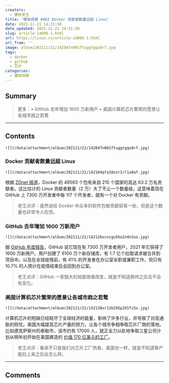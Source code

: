 ```yaml
---
creators:
  - 硬核老王
title: '硬核观察 #462 Docker 贡献者数量远超 Linux'
date: 2021-11-21 14:21:50
date_updated: 2021-11-21 14:21:50
slug: article-14006-1.html
url: https://linux.cn/article-14006-1.html
url_from: ''
image: album/202111/21/142047n001ftuggtgqo0rf.jpg
tags:
  - docker
  - github
  - 芯片
categories:
  - 硬核观察
---
```


## Summary

> 更多：• GitHub 去年增加 1600 万新用户 • 美国计算机芯片繁荣的愿景让各城市趋之若鹜

***

<!-- more -->

## Contents

`![](/data/attachment/album/202111/21/142047n001ftuggtgqo0rf.jpg)`

### Docker 贡献者数量远超 Linux

`![](/data/attachment/album/202111/21/142104qfa10zxr1rl1a8af.jpg)`

根据 [ZDnet 报道](https://www.zdnet.com/article/remote-work-developers-arent-planning-to-go-back-to-the-office/)，Docker 的 49593 个包有来自 215 个国家的高达 63.2 万名贡献者。这比估计的 Linux 贡献者数量（2 万）大了不止一个数量级，这意味着现在 GitHub 上 7300 万开发者中每 117 个开发者，就有一个对 Docker 有贡献。

> 
> 老王点评：虽然说给 Docker 中众多的软件包做贡献容易一些，但是这个数量也非常令人吃惊。
> 
> 
> 

### GitHub 去年增加 1600 万新用户

`![](/data/attachment/album/202111/21/142126xcncgu5ho2n4n3uo.jpg)`

据 [GitHub 年度报告](https://octoverse.github.com/)，GitHub 说它现在有 7300 万开发者用户，2021 年它获得了 1600 万新用户。用户创建了 6100 万个新存储库，有 1.7 亿个拉取请求被合并到项目中。以及在全球疫情前，有 41% 的开发者在办公室全职或兼职工作，但只有 10.7% 的人预计在疫情结束后会回到办公室。

> 
> 老王点评：GitHub 一家独大的局面很难改变，就是不知道换帅之后会不会有变化。
> 
> 
> 

### 美国计算机芯片繁荣的愿景让各城市趋之若鹜

`![](/data/attachment/album/202111/21/142138xr11k295p2k5fz5x.jpg)`

计算机芯片的短缺已经耗尽了全球经济的能量，影响了许多行业，并导致了对高通胀的担忧。美国大幅提高芯片产量的努力，让各个城市争相争取芯片厂商的落地。比如德克萨斯州的泰勒市，该市约有 17000 人，就正全力以赴地争取三星公司计划从明年初开始在美国建造的 [价值 170 亿美元的工厂](https://www.nytimes.com/2021/11/17/technology/samsung-semiconductor-chip-production.html)。

> 
> 老王点评：看来不只是我们对芯片工厂热衷，美国也一样，就是不知道等产能拉上来之后会怎么样。
> 
> 
>

***

## Comments
